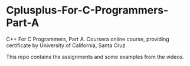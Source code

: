 # Cplusplus-For-C-Programmers-Part-A
C++ For C Programmers, Part A. Coursera online course, providing certificate by University of California, Santa Cruz

This repo contains the assignments and some examples from the videos.
